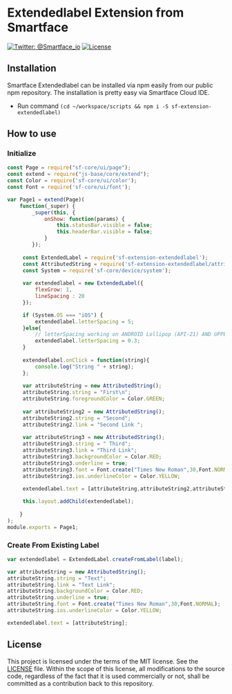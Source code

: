 # Extendedlabel Extension from Smartface
[![Twitter: @Smartface_io](https://img.shields.io/badge/contact-@Smartface_io-blue.svg?style=flat)](https://twitter.com/smartface_io)
[![License](https://img.shields.io/badge/license-MIT-green.svg?style=flat)](https://raw.githubusercontent.com/smartface/sf-extension-extendedlabel/master/LICENSE)

## Installation
Smartface Extendedlabel can be installed via npm easily from our public npm repository. The installation is pretty easy via Smartface Cloud IDE.

- Run command `(cd ~/workspace/scripts && npm i -S sf-extension-extendedlabel)`

## How to use

### Initialize
```javascript
const Page = require("sf-core/ui/page");
const extend = require("js-base/core/extend");
const Color = require('sf-core/ui/color');
const Font = require('sf-core/ui/font');

var Page1 = extend(Page)(
    function(_super) {
        _super(this, {
            onShow: function(params) {
                this.statusBar.visible = false;
                this.headerBar.visible = false;
            }
        });
        
     const ExtendedLabel = require('sf-extension-extendedlabel');
     const AttributedString = require('sf-extension-extendedlabel/attributedstring');
     const System = require('sf-core/device/system');
 
     var extendedlabel = new ExtendedLabel({
         flexGrow: 1,
         lineSpacing : 20
     });

     if (System.OS === "iOS") {
         extendedlabel.letterSpacing = 5;
     }else{
         // letterSpacing working on ANDROID Lollipop (API-21) AND UPPER
         extendedlabel.letterSpacing = 0.3;
     }
      
     extendedlabel.onClick = function(string){
         console.log("String " + string);
     };
     
     var attributeString = new AttributedString();
     attributeString.string = "First\n";
     attributeString.foregroundColor = Color.GREEN;
     
     var attributeString2 = new AttributedString();
     attributeString2.string = "Second";
     attributeString2.link = "Second Link ";
     
     var attributeString3 = new AttributedString();
     attributeString3.string = " Third";
     attributeString3.link = "Third Link";
     attributeString3.backgroundColor = Color.RED;
     attributeString3.underline = true;
     attributeString3.font = Font.create("Times New Roman",30,Font.NORMAL);
     attributeString3.ios.underlineColor = Color.YELLOW;
     
     extendedlabel.text = [attributeString,attributeString2,attributeString3];

     this.layout.addChild(extendedlabel);
    
    }
);
module.exports = Page1;
```
### Create From Existing Label
```javascript
var extendedlabel = ExtendedLabel.createFromLabel(label);

var attributeString = new AttributedString();
attributeString.string = "Text";
attributeString.link = "Text Link";
attributeString.backgroundColor = Color.RED;
attributeString.underline = true;
attributeString.font = Font.create("Times New Roman",30,Font.NORMAL);
attributeString.ios.underlineColor = Color.YELLOW;

extendedlabel.text = [attributeString];
```
## License
This project is licensed under the terms of the MIT license. See the [LICENSE](https://raw.githubusercontent.com/smartface/sf-extension-extendedlabel/master/LICENSE) file. Within the scope of this license, all modifications to the source code, regardless of the fact that it is used commercially or not, shall be committed as a contribution back to this repository.
